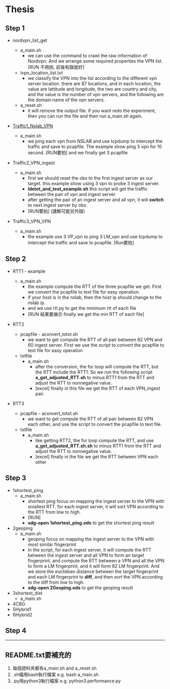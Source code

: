 # Thesis

## Step 1
- nordvpn_list_get
    - a_main.sh
        - we can use the command to crawl the raw information of Nordvpn. And we arrange some required properties the VPN list. 
    [RUN 不用拍, 前後有錄就好]
    - lvpn_location_list.txt
        - we classify the VPN into the list according to the different vpn server location. there are 87 locations, and in each location, the value are lattitude and longitude, the two are country and city, and the value is the number of vpn servers, and the following are the domain name of the vpn servers.
    - a_reset.sh
        - it will remove the output file. if you want redo the experiment, then you can run the file and then run a_main.sh again.
        
- [Traffic1_Nslab_VPN](https://hackmd.io/iQVMaQXVSNypzfCJ4_7Q5A?both)
    - a_main.sh
        - we ping each vpn from NSLAB and use tcpdump to intercept the traffic and save to pcapfile. The example show ping 3 vpn for 10 second. [RUN要拍] and we finally get 3 pcapfile

- Traffic2_VPN_ingest
    - a_main.sh
        - first we should reset the obs to the first ingest server as our target. this example show using 3 vpn to probe 3 ingest server. 
        - **ldetet_and_test_example.sh** this script will get the traffic between the pair of vpn and ingest server
        - after getting the pair of an ingest server and all vpn, it will **switch** to next ingest server by obs
        - [RUN要拍] (講解可能另外錄)

- Traffic3_VPN_VPN
    - a_main.sh
        - the example use 3 VP_vpn to ping 3 LM_vpn and use tcpdump to intercept the traffic and save to pcapfile. [Run要拍]
        
## Step 2
- RTT1 - example
    - a_main.sh
        - the example compute the RTT of the three pcapfile we get. First we convert the pcapfile to text file for easy operation.
        - if your host is in the nslab, then the host ip should change to the nslab ip.
        - and we use rtt.py to get the minimum rtt of each file
        - [RUN 結果要展示 finally we get the min RTT of each file]
- RTT2
    - pcapfile - aconvert_totxt.sh
        - we want to get compute the RTT of all pair between 82 VPN and 60 ingest server. First we use the script to convert the pcapfile to text file for easy operation
    - txtfile
        - a_main.sh
            - after the conversion, the for loop will compute the RTT, but the RTT include the RTT1. So we run the following script **a_get_adjusted_RTT.sh** to minus RTT1 from the RTT and adjust the RTT to nonnegative value.
            -  [excel] finally in this file we get the RTT of each VPN_ingest pair.

- RTT3
    - pcapfile - aconvert_totxt.sh
        - we want to get compute the RTT of all pair between 82 VPN each other, and use the script to convert the pcapfile to text file.
    - txtfile
        - a_main.sh
            - like getting RTT2, the for loop compute the RTT, and use **a_get_adjusted_RTT.sh.sh** to minus RTT1 from the RTT and adjust the RTT to nonnegative value.
            - [excel] finally in the file we get the RTT between VPN each other

## Step 3
- 1shortest_ping
    - a_main.sh
        - shortest ping focus on mapping the ingest server to the VPN with smallest RTT. 
for each ingest server, it will sort VPN according to the RTT from low to high.
        - [RUN]
        - **xdg-open 1shortest_ping.ods** to get the shortest ping result
- 2geoping
    - a_main.sh
        - geoping focus on mapping the ingest server to the VPN with most similar fingerprint
        - In the script, for each ingest server, it will compute the RTT between the ingest server and all VPN to form an target fingerprint, and compute the RTT between a VPN and all the VPN to form a LM fingerprint, and it will form 82 LM fingerprint. 
And we store the euclidean distance between the target fingerprint and each LM fingerprint to **diff**, and then sort the VPN according to the diff from low to high. 
        - **xdg-open 2Geoping.ods** to get the geoping result
- 3shortest_dist
    - a_main.sh
- 4CBG
- 5Hybrid1
- 6Hybrid2

## Step 4


---
## README.txt要補充的
 1. 每個資料夾都有a_main.sh and a_reset.sh
 2. .sh檔用bash執行檔案 e.g. bash a_main.sh
 3. .py用python3執行檔案 e.g. python3.performance.py
